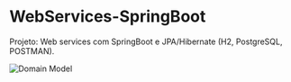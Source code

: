 # WebServices-SpringBoot
Projeto: Web services com SpringBoot e JPA/Hibernate (H2, PostgreSQL, POSTMAN).


![Domain Model ](https://user-images.githubusercontent.com/49729506/110992026-210e2a00-8354-11eb-98ae-1ceae8162186.jpg)


